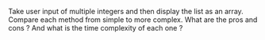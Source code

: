 Take user input of multiple integers and then display the list as an array. 
Compare each method from simple to more complex.
What are the pros and cons ? And what is the time complexity of each one ? 
